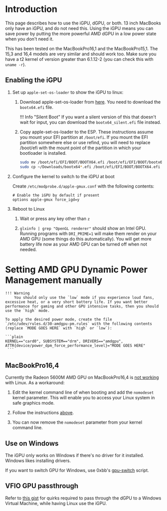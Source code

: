 # Introduction

This page describes how to use the iGPU, dGPU, or both. 13 inch MacBooks only have an iGPU, and do not need this. Using the iGPU means you can save power by putting the more powerful AMD dGPU in a low power state when you don't need it.

This has been tested on the MacBookPro16,1 and the MacBookPro15,1. The 15,3 and 16,4 models are very similar and should work too. Make sure you have a t2 kernel of version greater than 6.1.12-2 (you can check this with `uname -r`).

## Enabling the iGPU

1.  Set up `apple-set-os-loader` to show the iGPU to linux:

    1.  Download apple-set-os-loader from [here](https://github.com/Redecorating/apple_set_os-loader/releases/tag/r33.9856dc4). You need to download the `bootx64.efi` file. 
    
        !!! Info "Silent Boot"
            If you want a silent version of this that doesn't wait for input, you can download the `bootx64_silent.efi` file instead.
        
    2. Copy apple-set-os-loader to the ESP. These instructions assume you mount your EFI partition at `/boot/efi`. If you mount the EFI partition somewhere else or use refind, you will need to replace /boot/efi with the mount point of the partition in which your bootloader is installed.

        ```sh
        sudo mv /boot/efi/EFI/BOOT/BOOTX64.efi /boot/efi/EFI/BOOT/bootx64_original.efi
        sudo cp ~/Downloads/bootx64*.efi /boot/efi/EFI/BOOT/BOOTX64.efi
        ```

2.  Configure the kernel to switch to the iGPU at boot

    Create `/etc/modprobe.d/apple-gmux.conf` with the following contents:

    ```plain
    # Enable the iGPU by default if present
    options apple-gmux force_igd=y
    ```


3.  Reboot to Linux

    1. Wait or press any key other than `z`


    2. `glxinfo | grep "OpenGL renderer"` should show an Intel GPU. Running programs with `DRI_PRIME=1` will make them render on your AMD GPU (some things do this automatically). You will get more battery life now as your AMD GPU can be turned off when not needed.

    
# Setting AMD GPU Dynamic Power Management manually

    !!! Warning
        You should only use the `low` mode if you experience loud fans, excessive heat, or a very short battery life. If you want better performance for gaming and other GPU intensive tasks, then you should use the `high` mode.
        
    To apply the desired power mode, create the file `/etc/udev/rules.d/30-amdgpu-pm.rules` with the following contents (replace `MODE GOES HERE` with `high` or `low`):
    
    ```plain
    KERNEL=="card0", SUBSYSTEM=="drm", DRIVERS=="amdgpu", ATTR{device/power_dpm_force_performance_level}="MODE GOES HERE"
     ```

## MacBookPro16,4

Currently the Radeon 5600M AMD GPU on MacBookPro16,4 is [not working](https://lore.kernel.org/all/3AFB9142-2BD0-46F9-AEA9-C9C5D13E68E6@live.com/) with Linux. As a workaround:

1. Edit the kernel command line of when booting and add the `nomodeset` kernel parameter. This will enable you to access your Linux system in safe graphics mode.

2. Follow the instructions [above](#enabling-the-igpu).

3. You can now remove the `nomodeset` parameter from your kernel command line.

## Use on Windows

The iGPU only works on Windows if there's no driver for it installed. Windows likes installing drivers.

If you want to switch GPU for Windows, use 0xbb's [gpu-switch](https://github.com/0xbb/gpu-switch#windows-810-usage) script.

## VFIO GPU passthrough

Refer to [this gist](https://gist.github.com/Redecorating/956a672e6922e285de83fdd7d9982e5e) for quirks required to pass through the dGPU to a Windows Virtual Machine, while having Linux use the iGPU.
